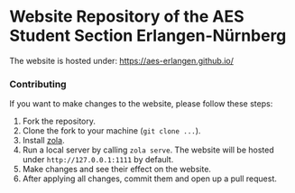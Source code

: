 # Website Repository of the AES Student Section Erlangen-Nürnberg

The website is hosted under: https://aes-erlangen.github.io/

### Contributing
If you want to make changes to the website, please follow these steps:
1. Fork the repository.
2. Clone the fork to your machine (`git clone ...`).
3. Install [zola](https://www.getzola.org/documentation/getting-started/installation/).
4. Run a local server by calling `zola serve`. The website will be hosted under `http://127.0.0.1:1111` by default.
5. Make changes and see their effect on the website.
6. After applying all changes, commit them and open up a pull request.
